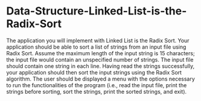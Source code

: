 # Data-Structure-Linked-List-is-the-Radix-Sort
The application you will implement with Linked List is the Radix Sort.
Your application should be able to sort a list of strings from an input file using Radix Sort.
Assume the maximum length of the input string is 15 characters; the input file would contain an unspecified number of strings. The input file should contain one string in each line. Having read the strings successfully, your application should then sort the input strings using the Radix Sort algorithm.
The user should be displayed a menu with the options necessary to run the functionalities of the program (i.e., read the input file, print the strings before sorting, sort the strings, print the sorted strings, and exit).
